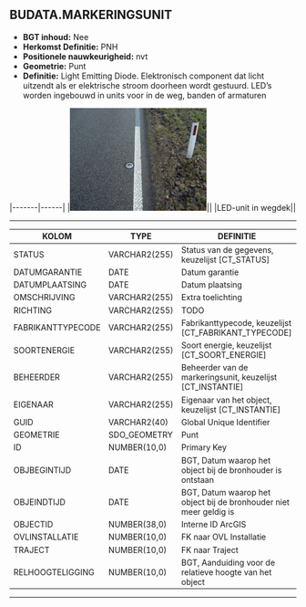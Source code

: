 ﻿## BUDATA.MARKERINGSUNIT


* __BGT inhoud:__ Nee
* __Herkomst Definitie:__ PNH
* __Positionele nauwkeurigheid:__ nvt
* __Geometrie:__ Punt
* __Definitie:__ Light Emitting Diode. Elektronisch component dat licht uitzendt als er elektrische stroom doorheen wordt gestuurd. LED’s worden ingebouwd in units voor in de weg, banden of armaturen


|-------|------|
|![LED-unit in wegdek](markeringsunit.png)||
|LED-unit in wegdek||

***


|KOLOM                           	|TYPE          	|DEFINITIE|
|------                          	|----          	|-----    |
|STATUS                          	|VARCHAR2(255) 	|Status van de gegevens, keuzelijst [CT_STATUS]|
|DATUMGARANTIE                   	|DATE          	|Datum garantie|
|DATUMPLAATSING                  	|DATE          	|Datum plaatsing|
|OMSCHRIJVING                    	|VARCHAR2(255) 	|Extra toelichting|
|RICHTING                        	|VARCHAR2(255) 	|TODO|
|FABRIKANTTYPECODE               	|VARCHAR2(255) 	|Fabrikanttypecode, keuzelijst [CT_FABRIKANT_TYPECODE]|
|SOORTENERGIE                    	|VARCHAR2(255) 	|Soort energie, keuzelijst [CT_SOORT_ENERGIE]|
|BEHEERDER                       	|VARCHAR2(255) 	|Beheerder van de markeringsunit, keuzelijst [CT_INSTANTIE]|
|EIGENAAR                        	|VARCHAR2(255) 	|Eigenaar van het object, keuzelijst [CT_INSTANTIE]|
|GUID                            	|VARCHAR2(40)  	|Global Unique Identifier|
|GEOMETRIE                       	|SDO_GEOMETRY  	|Punt|
|ID                              	|NUMBER(10,0)  	|Primary Key|
|OBJBEGINTIJD                    	|DATE          	|BGT, Datum waarop het object bij de bronhouder is ontstaan|
|OBJEINDTIJD                     	|DATE          	|BGT, Datum waarop het object bij de bronhouder niet meer geldig is|
|OBJECTID                        	|NUMBER(38,0)   |Interne ID ArcGIS|
|OVLINSTALLATIE						|NUMBER(10,0)	|FK naar OVL Installatie|
|TRAJECT							|NUMBER(10,0)	|FK naar Traject|
|RELHOOGTELIGGING                	|NUMBER(10,0)  	|BGT, Aanduiding voor de relatieve hoogte van het object|
***
